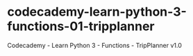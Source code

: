 # codecademy-learn-python-3-functions-01-tripplanner
Codecademy - Learn Python 3 - Functions - TripPlanner v1.0
